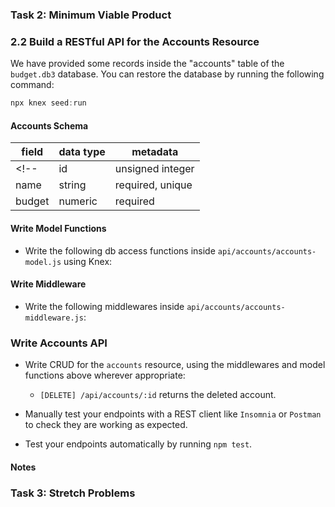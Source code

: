<!-- # Node DB1 Project Starter Code

## Introduction

- Relational Databases
- Writing Basic SQL Queries
- Writing Basic Queries using Knex.js

## Instructions

### Task 1: Project Setup

There are two possible ways to submit your project. Your instructor should have communicated which method to use for this project during the Guided Project and in your cohort's Slack channel. If you are still unsure, reach out to Lambda Staff.

#### Option A - Codegrade

- [ ] Fork and clone the repository.
- [ ] Open the assignment in Canvas and click on the "Set up git" option.
- [ ] Follow instructions to set up Codegrade's Webhook and Deploy Key.
- [ ] Push your first commit: `git commit --allow-empty -m "first commit" && git push`.
- [ ] Check to see that Codegrade has accepted your git submssion.

#### Option B - Pull Request

- [ ] Fork and clone the repository.
- [ ] Implement your project in a `firstname-lastname` branch.
- [ ] Create a pull request of `firstname-lastname` against your `main` branch.
- [ ] Open the assignment in Canvas and submit your pull request. -->

### Task 2: Minimum Viable Product

<!-- ### 2.1 Write Basic SQL Queries

Visit [SQL Try Editor at W3Schools.com](https://www.w3schools.com/Sql/trysql.asp?filename=trysql_select_all) using Chrome and build the queries below. Once they work copy them to the `queries.sql` file at the root of the project. -->

<!-- - Find all customers with postal code 1010. Returns 3 records. -->
<!-- - Find the phone number for the supplier with the id 11. Should be (010) 9984510. -->
<!-- - List first 10 orders placed, sorted descending by the order date. The order with date 1997-02-12 should be at the top. -->
<!-- - Find all customers that live in London, Madrid, or Brazil. Returns 18 records. -->
<!-- - Add a customer record for _"The Shire"_, the contact name is _"Bilbo Baggins"_ the address is _"1 Hobbit-Hole"_ in _"Bag End"_, postal code _"111"_ and the country is _"Middle Earth"_. -->
<!-- - Update _Bilbo Baggins_ record so that the postal code changes to _"11122"_. -->

<!-- **Clicking the `Restore Database` button in the page will repopulate the database with the original data and discard all changes you have made**. -->

### 2.2 Build a RESTful API for the Accounts Resource

We have provided some records inside the "accounts" table of the `budget.db3` database. You can restore the database by running the following command:

```js
npx knex seed:run
```

#### Accounts Schema

| field  | data type        | metadata                                            |
| ------ | ---------------- | --------------------------------------------------- |
<!-- | id     | unsigned integer | primary key, auto-increments, generated by database | -->
| name   | string           | required, unique                                    |
| budget | numeric          | required                                            |

#### Write Model Functions

- Write the following db access functions inside `api/accounts/accounts-model.js` using Knex:

  <!-- - `getAll` resolves to an array of accounts (or an empty array) -->
  <!-- - `getById` resolves to an account by the given id -->
  <!-- - `create` resolves to the newly created account -->
  <!-- - `updateById` resolves to the updated account -->
  <!-- - `deleteById` resolves to the deleted account -->

#### Write Middleware

- Write the following middlewares inside `api/accounts/accounts-middleware.js`:

  <!-- - `checkAccountPayload` returns a status 400 with if `req.body` is invalid:
    - If either name or budget are undefined, return `{ message: "name and budget are required" }`
    - If name is not a string, return `{ message: "name of account must be a string" }`
    - If the _trimmed_ name is shorter than 3 or longer than 100, return `{ message: "name of account must be between 3 and 100" }`
    - If budget is not a number, return `{ message: "budget of account must be a number" }`
    - If budget is a negative number or over one million, return  `{ message: "budget of account is too large or too small" }` -->

  <!-- - `checkAccountId` returns a status 404 with a `{ message: "account not found" }` if `req.params.id` does not exist in the database -->

  <!-- - `checkAccountNameUnique` returns a status 400 with a `{ message: "that name is taken" }` if the _trimmed_ `req.body.name` already exists in the database -->

### Write Accounts API

- Write CRUD for the `accounts` resource, using the middlewares and model functions above wherever appropriate:

  <!-- - `[GET] /api/accounts` returns an array of accounts (or an empty array if there aren't any). -->
  <!-- - `[GET] /api/accounts/:id` returns an account by the given id. -->
  <!-- - `[POST] /api/accounts` returns the created account. Leading or trailing whitespace on budget `name` should be trimmed before saving to db. -->
  <!-- - `[PUT] /api/accounts/:id` returns the updated account. Leading or trailing whitespace on budget `name` should be trimmed before saving to db. -->
  - `[DELETE] /api/accounts/:id` returns the deleted account.

- Manually test your endpoints with a REST client like `Insomnia` or `Postman` to check they are working as expected.
- Test your endpoints automatically by running `npm test`.

#### Notes
<!-- - You are welcome to create additional files but **do not move or rename existing files** or folders. -->
<!-- - Do not alter your `package.json` file except to install additional libraries or add additional scripts. -->
<!-- - In your solution, it is essential that you follow best practices and produce clean and professional results. -->
<!-- - Schedule time to review, refine, and assess your work. -->
<!-- - Perform basic professional polishing including spell-checking and grammar-checking on your work. -->




 ### Task 3: Stretch Problems
<!--The following exercises **require research**, the concepts needed to complete them have not been covered in class yet.

- Run more queries.

  - Find a query to discover how many different cities are stored in the Customers table. Repeats should not be double counted. Should be 69.
  - Find all suppliers who have names longer than 20 characters. Returns 11 records.
  - Add a `query string` option to the `GET /api/accounts` endpoint. The `query string` may contain `limit`, `sortby` and `sortdir` keys. If these keys are provided, use these values to limit and sort the `accounts` which are selected from the database. Reference the docs for sorting and limiting in [knexjs.org](http://knexjs.org/).

  ```js
  // sample req.query object
  {
    limit: 5,
    sortby: 'id',
    sortdir: 'desc'
  }
  ``` -->
